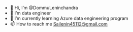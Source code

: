 - 👋 Hi, I’m @DommuLeninchandra
- 👀 I’m data engineer 
- 🌱 I’m currently learning Azure data engineering program
- 📫 How to reach me Sailenin45112@gmail.com

<!---
DommuLeninchandra/DommuLeninchandra is a ✨ special ✨ repository because its `README.md` (this file) appears on your GitHub profile.
You can click the Preview link to take a look at your changes.
--->
